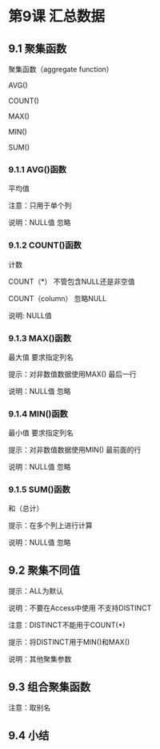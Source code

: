 # 第9课 汇总数据

## 9.1 聚集函数

聚集函数（aggregate function）

AVG()

COUNT()

MAX()

MIN()

SUM()

### 9.1.1 AVG()函数

平均值

注意：只用于单个列

说明：NULL值	忽略

### 9.1.2 COUNT()函数

计数

COUNT（*）	不管包含NULL还是非空值

COUNT（column）	忽略NULL

说明: NULL值

### 9.1.3 MAX()函数

最大值	要求指定列名

提示：对非数值数据使用MAX()	最后一行

说明：NULL值	忽略

### 9.1.4 MIN()函数

最小值	要求指定列名

提示：对非数值数据使用MIN()	最前面的行

说明：NULL值	忽略

### 9.1.5 SUM()函数

和（总计）

提示：在多个列上进行计算

说明：NULL值	忽略

## 9.2 聚集不同值

提示：ALL为默认

说明：不要在Access中使用	不支持DISTINCT

注意：DISTINCT不能用于COUNT(*)

提示：将DISTINCT用于MIN()和MAX()

说明：其他聚集参数

## 9.3 组合聚集函数

注意：取别名

## 9.4 小结


